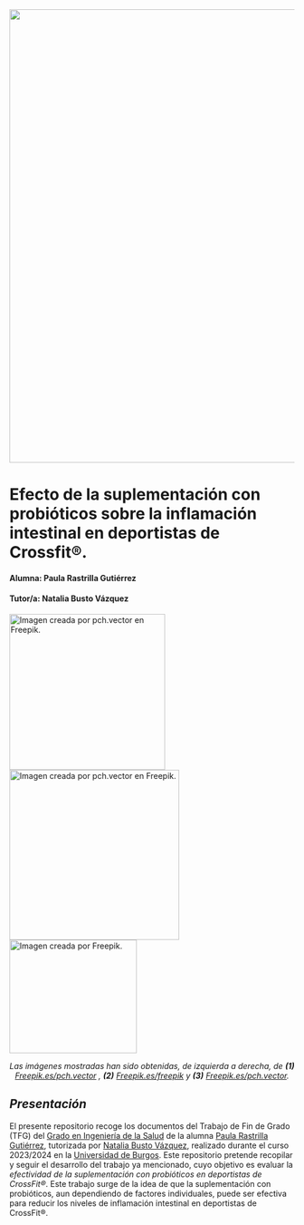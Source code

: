 <image src="/Images/cabeceraSalud.jpg"  width="800">
 
# Efecto de la suplementación con probióticos sobre la inflamación intestinal en deportistas de Crossfit®.
 
#### Alumna: Paula Rastrilla Gutiérrez
#### Tutor/a: Natalia Busto Vázquez 
<image src="/Images/Tiny doctors examining gut flora flat vector illustration.jpg" alt= "Imagen creada por pch.vector en Freepik." width="275"> <image src="/Images/mujeres_entrenando.jpg" alt= "Imagen creada por pch.vector en Freepik." width="300"> <image src="/Images/coleccion_bacterias.jpg" alt= "Imagen creada por Freepik." width="225" height="200">
_<div align="center" style="small"> <p> Las imágenes mostradas han sido obtenidas, de izquierda a derecha, de **(1)** [Freepik.es/pch.vector](https://www.freepik.es/vector-gratis/pequenos-medicos-que-examinan-ilustracion-vectorial-plana-flora-intestinal-terapeutas-revisando-sistema-digestivo-tracto-gastrointestinal-intestino-microorganismos-o-bacterias-amigables-nutricion-concepto-salud_24644943.htm#query=ilustración%20de%20probioticos&position=1&from_view=search&track=ais) , **(2)** [Freepik.es/freepik](https://www.freepik.es/vector-gratis/coleccion-virus-diseno-plano_7335612.htm#query=ilustración%20de%20probioticos&position=2&from_view=search&track=ais) y **(3)** [Freepik.es/pch.vector](https://www.freepik.es/vector-gratis/mujeres-entrenando-pesas-gimnasio-gimnasio-musculo-brazo-plano-ilustracion-vectorial-deporte-estilo-vida-saludable_10174053.htm#query=ilustración%20de%20crossfit&position=48&from_view=search&track=ais).</p></div>_

## _Presentación_
El presente repositorio recoge los documentos del Trabajo de Fin de Grado (TFG) del [Grado en Ingeniería de la Salud](https://www.ubu.es/grado-en-ingenieria-de-la-salud) de la alumna [Paula Rastrilla Gutiérrez](https://orcid.org/0000-0001-7738-2172), tutorizada por [Natalia Busto Vázquez](https://orcid.org/0000-0001-9637-1209), realizado durante el curso 2023/2024 en la [Universidad de Burgos](https://www.ubu.es). 
Este repositorio pretende recopilar y seguir el desarrollo del trabajo ya mencionado, cuyo objetivo es evaluar la _efectividad de la suplementación con probióticos en deportistas de CrossFit®_. 
Este trabajo surge de la idea de que la suplementación con probióticos, aun dependiendo de factores individuales, puede ser efectiva para reducir los niveles de inflamación intestinal en deportistas de CrossFit®.

